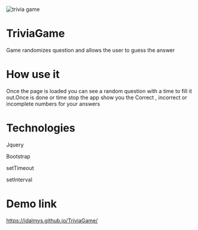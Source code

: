 ![trivia game](/assets/images/trivia1.jpg)

# TriviaGame
Game randomizes question and allows the user to guess the answer

# How use it
Once the page is loaded you can see a random question with a time to fill it out.Once is done or time stop the app show you the Correct , incorrect or incomplete numbers  for your answers

# Technologies

Jquery

Bootstrap

setTimeout

setInterval

# Demo link
https://idalmys.github.io/TriviaGame/
